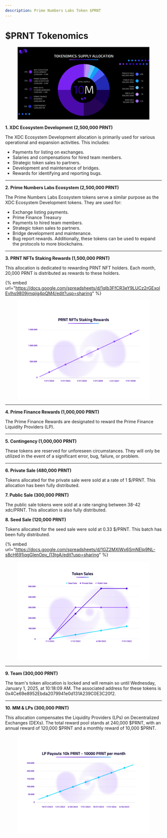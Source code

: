 ```yaml
---
description: Prime Numbers Labs Token $PRNT
---
```


# $PRNT Tokenomics

<figure><img src="../.gitbook/assets/image.png" alt=""><figcaption></figcaption></figure>

**1. XDC Ecosystem Development (2,500,000 PRNT)**

The XDC Ecosystem Development allocation is primarily used for various operational and expansion activities. This includes:

* Payments for listing on exchanges.
* Salaries and compensations for hired team members.
* Strategic token sales to partners.
* Development and maintenance of bridges.
* Rewards for identifying and reporting bugs.

***

**2. Prime Numbers Labs Ecosystem (2,500,000 PRNT)**

The Prime Numbers Labs Ecosystem tokens serve a similar purpose as the XDC Ecosystem Development tokens. They are used for:

* Exchange listing payments.
* Prime Finance Treasury
* Payments to hired team members.
* Strategic token sales to partners.
* Bridge development and maintenance.
* Bug report rewards. Additionally, these tokens can be used to expand the protocols to more blockchains.

***

**3. PRNT NFTs Staking Rewards (1,500,000 PRNT)**

This allocation is dedicated to rewarding PRNT NFT holders. Each month, 20,000 PRNT is distributed as rewards to these holders.

{% embed url="https://docs.google.com/spreadsheets/d/1qIb3FfCR3eY9LUCz2rGExolEvlhs9809jmqiig4pQM4/edit?usp=sharing" %}

<figure><img src="../.gitbook/assets/3.png" alt=""><figcaption></figcaption></figure>

***

**4. Prime Finance Rewards (1,000,000 PRNT)**

The Prime Finance Rewards are designated to reward the Prime Finance Liquidity Providers (LP).

***

**5. Contingency (1,000,000 PRNT)**

These tokens are reserved for unforeseen circumstances. They will only be utilized in the event of a significant error, bug, failure, or problem.

***

**6. Private Sale (480,000 PRNT)**

Tokens allocated for the private sale were sold at a rate of 1 $/PRNT. This allocation has been fully distributed.

**7. Public Sale (300,000 PRNT)**

The public sale tokens were sold at a rate ranging between 38-42 xdc/PRNT. This allocation is also fully distributed.

**8. Seed Sale (120,000 PRNT)**

Tokens allocated for the seed sale were sold at 0.33 $/PRNT. This batch has been fully distributed.

{% embed url="https://docs.google.com/spreadsheets/d/1GZ2MXIWx6SmNEIp9NL-s8cH691iqgGlenOpv_I13tgA/edit?usp=sharing" %}

<figure><img src="../.gitbook/assets/5.png" alt=""><figcaption></figcaption></figure>

***

**9. Team (300,000 PRNT)**

The team's token allocation is locked and will remain so until Wednesday, January 1, 2025, at 10:18:09 AM. The associated address for these tokens is 0x4Ce69e8952Ebda2079941e0d131A239C0E3C20f2.

***

**10. MM & LPs (300,000 PRNT)**

This allocation compensates the Liquidity Providers (LPs) on Decentralized Exchanges (DEXs). The total reward pool stands at 240,000 $PRNT, with an annual reward of 120,000 $PRNT and a monthly reward of 10,000 $PRNT.

<figure><img src="../.gitbook/assets/4.png" alt=""><figcaption></figcaption></figure>
